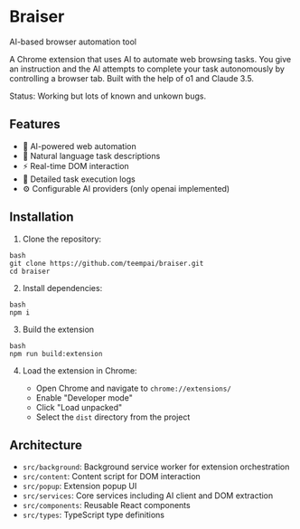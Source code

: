 # Braiser
AI-based browser automation tool

A Chrome extension that uses AI to automate web browsing tasks. You give an instruction and the AI attempts to complete your task autonomously by controlling a browser tab. Built with the help of o1 and Claude 3.5.

Status: Working but lots of known and unkown bugs.

## Features

- 🤖 AI-powered web automation
- 🎯 Natural language task descriptions
- ⚡ Real-time DOM interaction
- 📝 Detailed task execution logs 
- ⚙️ Configurable AI providers (only openai implemented)

## Installation

1. Clone the repository:

```
bash
git clone https://github.com/teempai/braiser.git
cd braiser
```

2. Install dependencies:

```
bash
npm i
```

3. Build the extension

```
bash
npm run build:extension
```

4. Load the extension in Chrome:
   
   - Open Chrome and navigate to `chrome://extensions/`
   - Enable "Developer mode"
   - Click "Load unpacked"
   - Select the `dist` directory from the project
  
## Architecture

- `src/background`: Background service worker for extension orchestration
- `src/content`: Content script for DOM interaction
- `src/popup`: Extension popup UI
- `src/services`: Core services including AI client and DOM extraction
- `src/components`: Reusable React components
- `src/types`: TypeScript type definitions
